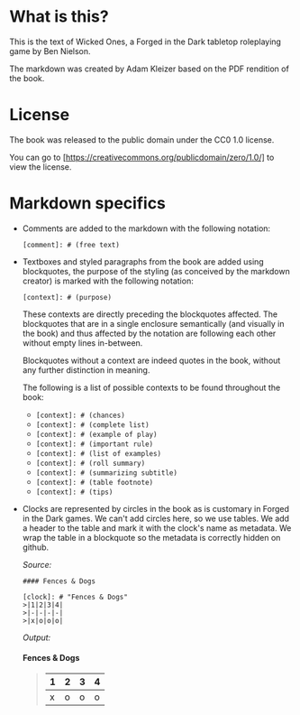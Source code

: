 # What is this?

This is the text of Wicked Ones, a Forged in the Dark tabletop roleplaying game by Ben Nielson.

The markdown was created by Adam Kleizer based on the PDF rendition of the book.

# License

The book was released to the public domain under the CC0 1.0 license.

You can go to [https://creativecommons.org/publicdomain/zero/1.0/] to view the license.

# Markdown specifics

- Comments are added to the markdown with the following notation:
  
  `[comment]: # (free text)`

- Textboxes and styled paragraphs from the book are added using blockquotes, the purpose of the styling (as conceived by the markdown creator) is marked with the following notation:
  
  `[context]: # (purpose)`
  
  These contexts are directly preceding the blockquotes affected. The blockquotes that are in a single enclosure semantically (and visually in the book) and thus affected by the notation are following each other without empty lines in-between.
  
  Blockquotes without a context are indeed quotes in the book, without any further distinction in meaning.
  
  The following is a list of possible contexts to be found throughout the book:
  - `[context]: # (chances)`
  - `[context]: # (complete list)`
  - `[context]: # (example of play)`
  - `[context]: # (important rule)`
  - `[context]: # (list of examples)`
  - `[context]: # (roll summary)`
  - `[context]: # (summarizing subtitle)`
  - `[context]: # (table footnote)`
  - `[context]: # (tips)`

- Clocks are represented by circles in the book as is customary in Forged in the Dark games. We can't add circles here, so we use tables. We add a header to the table and mark it with the clock's name as metadata. We wrap the table in a blockquote so the metadata is correctly hidden on github.

  *Source:*

  `#### Fences & Dogs`  
  ` `  
  `[clock]: # "Fences & Dogs"`  
  `>|1|2|3|4|`  
  `>|-|-|-|-|`  
  `>|x|o|o|o|`
  
  *Output:*
  #### Fences & Dogs
  
  [clock]: # "Fences & Dogs"
  > |1|2|3|4|
  > |-|-|-|-|
  > |x|o|o|o|


